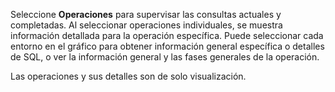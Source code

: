 Seleccione **Operaciones** para supervisar las consultas actuales y completadas. Al seleccionar operaciones individuales, se muestra información detallada para la operación específica. Puede seleccionar cada entorno en el gráfico para obtener información general específica o detalles de SQL, o ver la información general y las fases generales de la operación.

Las operaciones y sus detalles son de solo visualización.

